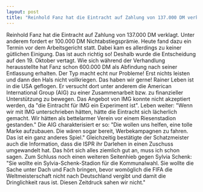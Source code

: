 ```yaml
---
layout: post
title: "Reinhold Fanz hat die Eintracht auf Zahlung von 137.000 DM verklagt."
---
```


Reinhold Fanz hat die Eintracht auf Zahlung von 137.000 DM verklagt. Unter anderem fordert er 100.000 DM Nichtabstiegsprämie. Heute fand dazu ein Termin vor dem Arbeitsgericht statt. Dabei kam es allerdings zu keiner gütlichen Einigung. Das ist auch richtig so! Deshalb wurde die Entscheidung auf den 19. Oktober vertagt. Wie sich während der Verhandlung herausstellte hat Fanz schon 600.000 DM als Abfindung nach seiner Entlassung erhalten. Der Typ macht echt nur Probleme! Erst nichts leisten und dann den Hals nicht vollkriegen. Das haben wir gerne! Rainer Leben ist in die USA geflogen. Er versucht dort unter anderem die American International Group (AIG) zu einer Zusammenarbeit bzw. zu finanzieller Unterstützung zu bewegen. Das Angebot von IMG konnte nicht akzeptiert werden, da "die Eintracht für IMG ein Experiment ist". Leben weiter: "Wenn wir mit IMG unterschrieben hätten, hätte die Eintracht sich lächerlich gemacht. Wir hätten als bettelarmer Verein vor einem Riesenstadion gestanden." Die AIG charakterisiert er so: "Die wollen uns helfen, eine tolle Marke aufzubauen. Die wären sogar bereit, Werbekampagnen zu fahren. Das ist ein ganz anderes Spiel." Gleichzeitig bestätigte der Schatzmeister auch die Information, dass die ISPR ihr Darlehen in einen Zuschuss umgewandelt hat. Das hört sich alles ziemlich gut an, muss ich schon sagen. Zum Schluss noch einen weiteren Seitenhieb gegen Sylvia Schenk: "Sie wollte ein Sylvia-Schenk-Stadion für die Kommunalwahl. Sie wollte die Sache unter Dach und Fach bringen, bevor womöglich die FIFA die Weltmeisterschaft nicht nach Deutschland vergibt und damit die Dringlichkeit raus ist. Diesen Zeitdruck sahen wir nicht."
